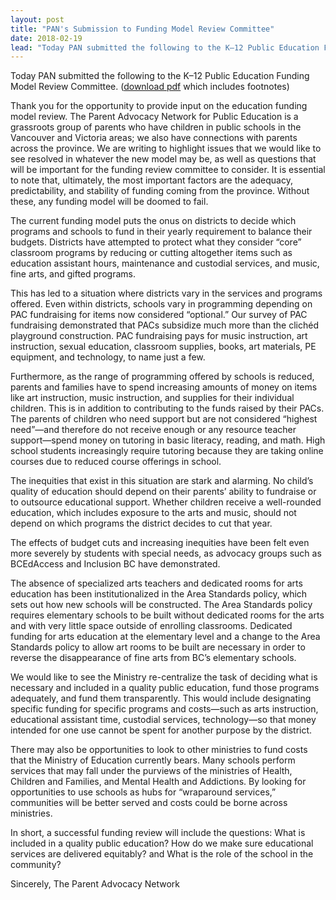 ```yaml
---
layout: post
title: "PAN's Submission to Funding Model Review Committee"
date: 2018-02-19
lead: "Today PAN submitted the following to the K–12 Public Education Funding Model Review Committee."
---
```


Today PAN submitted the following to the K–12 Public Education Funding Model Review Committee.
([download pdf](/downloads/180219_pan_fundingreviewsubmission_final.pdf) which includes footnotes)

Thank you for the opportunity to provide input on the education funding model review. The Parent Advocacy Network for Public Education is a grassroots group of parents who have children in public schools in the Vancouver and Victoria areas; we also have connections with parents across the province. We are writing to highlight issues that we would like to see resolved in whatever the new model may be, as well as questions that will be important for the funding review committee to consider. It is essential to note that, ultimately, the most important factors are the adequacy, predictability, and stability of funding coming from the province. Without these, any funding model will be doomed to fail.

The current funding model puts the onus on districts to decide which programs and schools to fund in their yearly requirement to balance their budgets. Districts have attempted to protect what they consider “core” classroom programs by reducing or cutting altogether items such as education assistant hours, maintenance and custodial services, and music, fine arts, and gifted programs.

This has led to a situation where districts vary in the services and programs offered. Even within districts, schools vary in programming depending on PAC fundraising for items now considered “optional.” Our survey of PAC fundraising demonstrated that PACs subsidize much more than the clichéd playground construction. PAC fundraising pays for music instruction, art instruction, sexual education, classroom supplies, books, art materials, PE equipment, and technology, to name just a few.

Furthermore, as the range of programming offered by schools is reduced, parents and families have to spend increasing amounts of money on items like art instruction, music instruction, and supplies for their individual children. This is in addition to contributing to the funds raised by their PACs. The parents of children who need support but are not considered “highest need”—and therefore do not receive enough or any resource teacher support—spend money on tutoring in basic literacy, reading, and math. High school students increasingly require tutoring because they are taking online courses due to reduced course offerings in school.

The inequities that exist in this situation are stark and alarming. No child’s quality of education should depend on their parents’ ability to fundraise or to outsource educational support. Whether children receive a well-rounded education, which includes exposure to the arts and music, should not depend on which programs the district decides to cut that year.

The effects of budget cuts and increasing inequities have been felt even more severely by students with special needs, as advocacy groups such as BCEdAccess and Inclusion BC have demonstrated.

The absence of specialized arts teachers and dedicated rooms for arts education has been institutionalized in the Area Standards policy, which sets out how new schools will be constructed. The Area Standards policy requires elementary schools to be built without dedicated rooms for the arts and with very little space outside of enrolling classrooms. Dedicated funding for arts education at the elementary level and a change to the Area Standards policy to allow art rooms to be built are necessary in order to reverse the disappearance of fine arts from BC’s elementary schools.

We would like to see the Ministry re-centralize the task of deciding what is necessary and included in a quality public education, fund those programs adequately, and fund them transparently. This would include designating specific funding for specific programs and costs—such as arts instruction, educational assistant time, custodial services, technology—so that money intended for one use cannot be spent for another purpose by the district.

There may also be opportunities to look to other ministries to fund costs that the Ministry of Education currently bears. Many schools perform services that may fall under the purviews of the ministries of Health, Children and Families, and Mental Health and Addictions. By looking for opportunities to use schools as hubs for “wraparound services,” communities will be better served and costs could be borne across ministries.

In short, a successful funding review will include the questions: What is included in a quality public education? How do we make sure educational services are delivered equitably? and What is the role of the school in the community?

Sincerely,
The Parent Advocacy Network